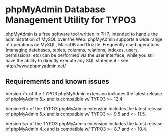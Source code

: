 # phpMyAdmin Database Management Utility for TYPO3

phpMyAdmin is a free software tool written in PHP, intended to handle the administration of MySQL over
the Web. phpMyAdmin supports a wide range of operations on MySQL, MariaDB and Drizzle. Frequently
used operations (managing databases, tables, columns, relations, indexes, users, permissions, etc)
can be performed via the user interface, while you still have the ability to directly
execute any SQL statement - see http://www.phpmyadmin.net/

## Requirements and known issues

Version 7.x of the TYPO3 phpMyAdmin extension includes the latest release of phpMyAdmin 5.x and is compatible
w/ TYPO3 >= 12.4.

Version 6.x of the TYPO3 phpMyAdmin extension includes the latest release of phpMyAdmin 5.x and is compatible
w/ TYPO3 >= 9.5 and <= 11.5.

Version 5.x of the TYPO3 phpMyAdmin extension includes the latest release of phpMyAdmin 4.x and is compatible
w/ TYPO3 >= 8.7 and <= 10.4.
